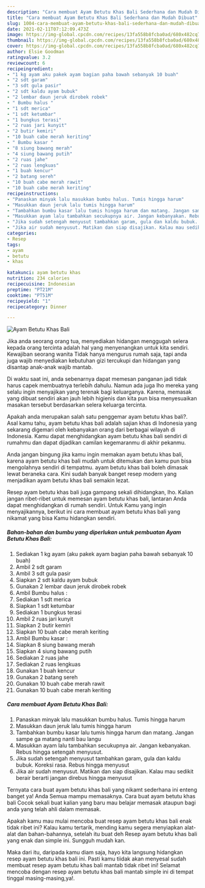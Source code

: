 ```yaml
---
description: "Cara membuat Ayam Betutu Khas Bali Sederhana dan Mudah Dibuat"
title: "Cara membuat Ayam Betutu Khas Bali Sederhana dan Mudah Dibuat"
slug: 1004-cara-membuat-ayam-betutu-khas-bali-sederhana-dan-mudah-dibuat
date: 2021-02-11T07:12:09.473Z
image: https://img-global.cpcdn.com/recipes/13fa558b8fcba0ad/680x482cq70/ayam-betutu-khas-bali-foto-resep-utama.jpg
thumbnail: https://img-global.cpcdn.com/recipes/13fa558b8fcba0ad/680x482cq70/ayam-betutu-khas-bali-foto-resep-utama.jpg
cover: https://img-global.cpcdn.com/recipes/13fa558b8fcba0ad/680x482cq70/ayam-betutu-khas-bali-foto-resep-utama.jpg
author: Elsie Goodman
ratingvalue: 3.2
reviewcount: 6
recipeingredient:
- "1 kg ayam aku pakek ayam bagian paha bawah sebanyak 10 buah"
- "2 sdt garam"
- "3 sdt gula pasir"
- "2 sdt kaldu ayam bubuk"
- "2 lembar daun jeruk dirobek robek"
- " Bumbu halus "
- "1 sdt merica"
- "1 sdt ketumbar"
- "1 bungkus terasi"
- "2 ruas jari kunyit"
- "2 butir kemiri"
- "10 buah cabe merah keriting"
- " Bumbu kasar "
- "8 siung bawang merah"
- "4 siung bawang putih"
- "2 ruas jahe"
- "2 ruas lengkuas"
- "1 buah kencur"
- "2 batang sereh"
- "10 buah cabe merah rawit"
- "10 buah cabe merah keriting"
recipeinstructions:
- "Panaskan minyak lalu masukkan bumbu halus. Tumis hingga harum"
- "Masukkan daun jeruk lalu tumis hingga harum"
- "Tambahkan bumbu kasar lalu tumis hingga harum dan matang. Jangan sampe ga matang nanti bau langu"
- "Masukkan ayam lalu tambahkan secukupnya air. Jangan kebanyakan. Rebus hingga setengah menyusut."
- "Jika sudah setengah menyusut tambahkan garam, gula dan kaldu bubuk. Koreksi rasa. Rebus hingga menyusut"
- "Jika air sudah menyusut. Matikan dan siap disajikan. Kalau mau sedikit berair berarti jangan direbus hingga menyusut"
categories:
- Resep
tags:
- ayam
- betutu
- khas

katakunci: ayam betutu khas 
nutrition: 234 calories
recipecuisine: Indonesian
preptime: "PT21M"
cooktime: "PT51M"
recipeyield: "1"
recipecategory: Dinner

---
```



![Ayam Betutu Khas Bali](https://img-global.cpcdn.com/recipes/13fa558b8fcba0ad/680x482cq70/ayam-betutu-khas-bali-foto-resep-utama.jpg)

Jika anda seorang orang tua, menyediakan hidangan menggugah selera kepada orang tercinta adalah hal yang menyenangkan untuk kita sendiri. Kewajiban seorang  wanita Tidak hanya mengurus rumah saja, tapi anda juga wajib menyediakan kebutuhan gizi tercukupi dan hidangan yang disantap anak-anak wajib mantab.

Di waktu  saat ini, anda sebenarnya dapat memesan panganan jadi tidak harus capek membuatnya terlebih dahulu. Namun ada juga lho mereka yang selalu ingin menyajikan yang terenak bagi keluarganya. Karena, memasak yang dibuat sendiri akan jauh lebih higienis dan kita pun bisa menyesuaikan masakan tersebut berdasarkan selera keluarga tercinta. 



Apakah anda merupakan salah satu penggemar ayam betutu khas bali?. Asal kamu tahu, ayam betutu khas bali adalah sajian khas di Indonesia yang sekarang digemari oleh kebanyakan orang dari berbagai wilayah di Indonesia. Kamu dapat menghidangkan ayam betutu khas bali sendiri di rumahmu dan dapat dijadikan camilan kegemaranmu di akhir pekanmu.

Anda jangan bingung jika kamu ingin memakan ayam betutu khas bali, karena ayam betutu khas bali mudah untuk ditemukan dan kamu pun bisa mengolahnya sendiri di tempatmu. ayam betutu khas bali boleh dimasak lewat beraneka cara. Kini sudah banyak banget resep modern yang menjadikan ayam betutu khas bali semakin lezat.

Resep ayam betutu khas bali juga gampang sekali dihidangkan, lho. Kalian jangan ribet-ribet untuk memesan ayam betutu khas bali, lantaran Anda dapat menghidangkan di rumah sendiri. Untuk Kamu yang ingin menyajikannya, berikut ini cara membuat ayam betutu khas bali yang nikamat yang bisa Kamu hidangkan sendiri.

<!--inarticleads1-->

##### Bahan-bahan dan bumbu yang diperlukan untuk pembuatan Ayam Betutu Khas Bali:

1. Sediakan 1 kg ayam (aku pakek ayam bagian paha bawah sebanyak 10 buah)
1. Ambil 2 sdt garam
1. Ambil 3 sdt gula pasir
1. Siapkan 2 sdt kaldu ayam bubuk
1. Gunakan 2 lembar daun jeruk dirobek robek
1. Ambil  Bumbu halus :
1. Sediakan 1 sdt merica
1. Siapkan 1 sdt ketumbar
1. Sediakan 1 bungkus terasi
1. Ambil 2 ruas jari kunyit
1. Siapkan 2 butir kemiri
1. Siapkan 10 buah cabe merah keriting
1. Ambil  Bumbu kasar :
1. Siapkan 8 siung bawang merah
1. Siapkan 4 siung bawang putih
1. Sediakan 2 ruas jahe
1. Sediakan 2 ruas lengkuas
1. Gunakan 1 buah kencur
1. Gunakan 2 batang sereh
1. Gunakan 10 buah cabe merah rawit
1. Gunakan 10 buah cabe merah keriting




<!--inarticleads2-->

##### Cara membuat Ayam Betutu Khas Bali:

1. Panaskan minyak lalu masukkan bumbu halus. Tumis hingga harum
1. Masukkan daun jeruk lalu tumis hingga harum
1. Tambahkan bumbu kasar lalu tumis hingga harum dan matang. Jangan sampe ga matang nanti bau langu
1. Masukkan ayam lalu tambahkan secukupnya air. Jangan kebanyakan. Rebus hingga setengah menyusut.
1. Jika sudah setengah menyusut tambahkan garam, gula dan kaldu bubuk. Koreksi rasa. Rebus hingga menyusut
1. Jika air sudah menyusut. Matikan dan siap disajikan. Kalau mau sedikit berair berarti jangan direbus hingga menyusut




Ternyata cara buat ayam betutu khas bali yang nikamt sederhana ini enteng banget ya! Anda Semua mampu memasaknya. Cara buat ayam betutu khas bali Cocok sekali buat kalian yang baru mau belajar memasak ataupun bagi anda yang telah ahli dalam memasak.

Apakah kamu mau mulai mencoba buat resep ayam betutu khas bali enak tidak ribet ini? Kalau kamu tertarik, mending kamu segera menyiapkan alat-alat dan bahan-bahannya, setelah itu buat deh Resep ayam betutu khas bali yang enak dan simple ini. Sungguh mudah kan. 

Maka dari itu, daripada kamu diam saja, hayo kita langsung hidangkan resep ayam betutu khas bali ini. Pasti kamu tiidak akan menyesal sudah membuat resep ayam betutu khas bali mantab tidak ribet ini! Selamat mencoba dengan resep ayam betutu khas bali mantab simple ini di tempat tinggal masing-masing,ya!.


